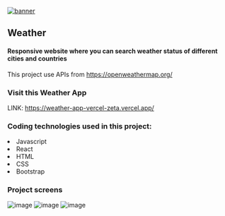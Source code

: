 [![banner](https://user-images.githubusercontent.com/94813118/165432923-722239b7-306e-44cb-9d6f-d5fb05419f25.png)](http://www.linkedin.com/in/lilianaleiva)

## Weather

#### Responsive website where you can search weather status of different cities and countries
This project use APIs from https://openweathermap.org/

### Visit this Weather App
LINK: https://weather-app-vercel-zeta.vercel.app/

### Coding technologies used in this project:
<li>Javascript</li>
<li>React</li>
<li>HTML</li>
<li>CSS</li>
<li>Bootstrap</li>

### Project screens
![image](https://user-images.githubusercontent.com/94813118/165400336-8b4f6c70-069c-4ddb-b443-9137b2f09fe7.png)
![image](https://user-images.githubusercontent.com/94813118/165420183-91e8e45a-d19f-44bd-a166-bb05cbb14c3d.png)
![image](https://user-images.githubusercontent.com/94813118/165400210-18e4d868-d1c4-49ed-9874-c6204e067146.png)


